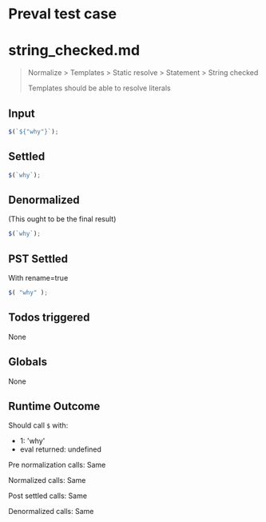 # Preval test case

# string_checked.md

> Normalize > Templates > Static resolve > Statement > String checked
>
> Templates should be able to resolve literals

## Input

`````js filename=intro
$(`${"why"}`);
`````


## Settled


`````js filename=intro
$(`why`);
`````


## Denormalized
(This ought to be the final result)

`````js filename=intro
$(`why`);
`````


## PST Settled
With rename=true

`````js filename=intro
$( "why" );
`````


## Todos triggered


None


## Globals


None


## Runtime Outcome


Should call `$` with:
 - 1: 'why'
 - eval returned: undefined

Pre normalization calls: Same

Normalized calls: Same

Post settled calls: Same

Denormalized calls: Same

